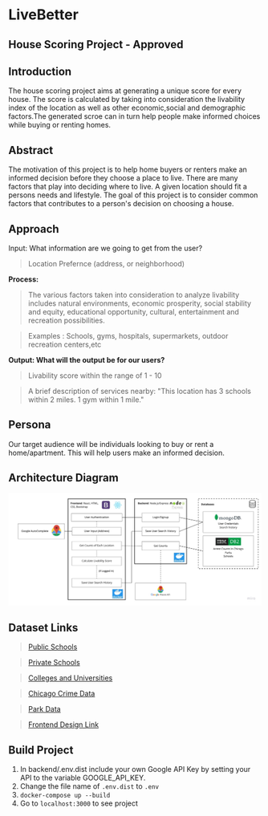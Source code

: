 # LiveBetter


House Scoring Project - Approved
---------------------

## Introduction

The house scoring project aims at generating a unique score for every house. The score is calculated by taking into consideration the livability index of the location as well as other economic,social and demographic factors.The generated scroe can in turn help people make informed choices while buying or renting homes.

## Abstract

The motivation of this project is to help home buyers or renters make an informed decision before they choose a place to live. There are many factors that play into deciding where to live. A given location should fit a persons needs and lifestyle. The goal of this project is to consider common factors that contributes to a person's decision on choosing a house.

## Approach

Input: What information are we going to get from the user? 
> Location Prefernce (address, or neighborhood)

**Process:**
> The various factors taken into consideration to analyze livability includes natural environments, economic prosperity, social stability and equity, educational opportunity, cultural, entertainment and recreation possibilities.

> Examples : Schools, gyms, hospitals, supermarkets, outdoor recreation centers,etc

**Output: What will the output be for our users?**
> Livability score within the range of 1 - 10 

> A brief description of services nearby: "This location has 3 schools within 2 miles. 1 gym within 1 mile."

## Persona

Our target audience will be individuals looking to buy or rent a home/apartment. This will help users make an informed decision.

## Architecture Diagram
![Diagram](/Live_Better_Architecture_Diagram.jpg)

## Dataset Links

>[Public Schools](https://hifld-geoplatform.opendata.arcgis.com/datasets/public-schools?geometry=16.974%2C-0.854%2C101.700%2C76.482&orderBy=STATE)

>[Private Schools](https://hifld-geoplatform.opendata.arcgis.com/datasets/private-schools?geometry=22.650%2C-6.081%2C107.377%2C75.201)

>[Colleges and Universities](https://hifld-geoplatform.opendata.arcgis.com/datasets/colleges-and-universities?geometry=137.954%2C-16.798%2C-137.319%2C72.130)

>[Chicago Crime Data](https://data.cityofchicago.org/Public-Safety/Crimes-2001-to-Present/ijzp-q8t2/data)

>[Park Data](https://www.tpl.org/parkserve/downloads)

>[Frontend Design Link](https://www.figma.com/file/60RDE2DISTm6t0wSn5nVCZ/LiveBetter?node-id=0%3A1)

## Build Project

1. In backend/.env.dist include your own Google API Key by setting your API to the variable GOOGLE_API_KEY.
2. Change the file name of `.env.dist` to `.env`
3. `docker-compose up --build`
4. Go to `localhost:3000` to see project